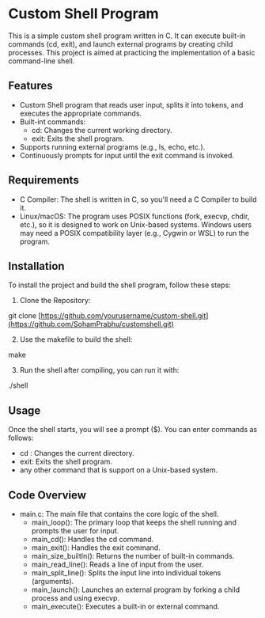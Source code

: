 # Custom Shell Program

This is a simple custom shell program written in C. It can execute built-in commands (cd, exit), and launch external programs by creating child processes. This project is aimed at practicing the implementation of a basic command-line shell.

<h2>Features</h2>

* Custom Shell program that reads user input, splits it into tokens, and executes the appropriate commands.
* Built-int commands:
  * cd: Changes the current working directory.
  * exit: Exits the shell program.
* Supports running external programs (e.g., ls, echo, etc.).
* Continuously prompts for input until the exit command is invoked.

<h2>Requirements</h2>

* C Compiler: The shell is written in C, so you'll need a C Compiler to build it.
* Linux/macOS: The program uses POSIX functions (fork, execvp, chdir, etc.), so it is designed to work on Unix-based systems. Windows users may need a POSIX compatibility layer (e.g., Cygwin or WSL) to run the program.

<h2>Installation</h2>

To install the project and build the shell program, follow these steps:
1. Clone the Repository:<br>

  git clone [https://github.com/yourusername/custom-shell.git](https://github.com/SohamPrabhu/customshell.git)

  
2. Use the makefile to build the shell:<br>

  make

3. Run the shell after compiling, you can run it with:<br>

  ./shell

<h2>Usage</h2>

Once the shell starts, you will see a prompt ($). You can enter commands as follows:

* cd <directory>: Changes the current directory.
* exit: Exits the shell program.
* any other command that is support on a Unix-based system.

<h2>Code Overview</h2>

* main.c: The main file that contains the core logic of the shell.
  * main_loop(): The primary loop that keeps the shell running and prompts the user for input.
  * main_cd(): Handles the cd command.
  * main_exit(): Handles the exit command.
  * main_size_builtIn(): Returns the number of built-in commands.
  * main_read_line(): Reads a line of input from the user.
  * main_split_line(): Splits the input line into individual tokens (arguments).
  * main_launch(): Launches an external program by forking a child process and using execvp.
  * main_execute(): Executes a built-in or external command.






  

